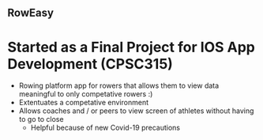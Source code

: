 ## RowEasy
# Started as a Final Project for IOS App Development (CPSC315)
- Rowing platform app for rowers that allows them to view data meaningful to only competative rowers :)
- Extentuates a competative environment
- Allows coaches and / or peers to view screen of athletes without having to go to close
  - Helpful because of new Covid-19 precautions

